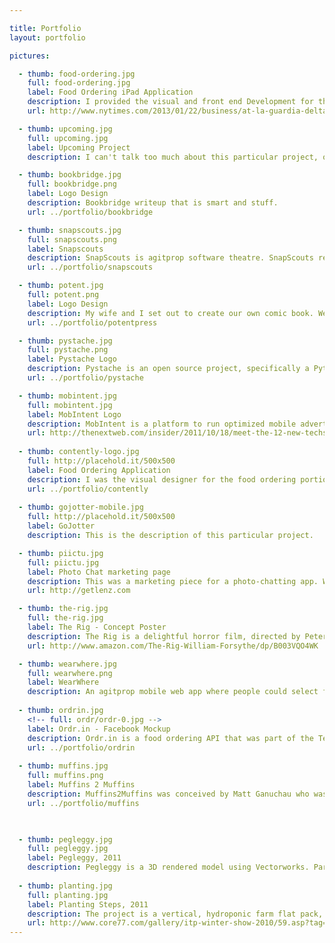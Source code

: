 ```yaml
---

title: Portfolio
layout: portfolio

pictures:

  - thumb: food-ordering.jpg
    full: food-ordering.jpg
    label: Food Ordering iPad Application
    description: I provided the visual and front end Development for the food ordering portion of a travel-based iPad application.  I will see if I am allowed to say anything further about it. 
    url: http://www.nytimes.com/2013/01/22/business/at-la-guardia-delta-uses-ipads-to-fill-the-wait-time.html

  - thumb: upcoming.jpg
    full: upcoming.jpg
    label: Upcoming Project
    description: I can't talk too much about this particular project, other than it is a redesign for a startup. Super interesting project with some smart people at the helm, so I'm excited to have it out in the wild. This is a preview.

  - thumb: bookbridge.jpg
    full: bookbridge.png
    label: Logo Design
    description: Bookbridge writeup that is smart and stuff.
    url: ../portfolio/bookbridge

  - thumb: snapscouts.jpg
    full: snapscouts.png
    label: Snapscouts
    description: SnapScouts is agitprop software theatre. SnapScouts received over 80,000 hits was mentioned in several blogs including Wired, LA Times, Reddit and Download Squad. The Android application and accompanying site lets you download the app to your Android phone. The app ultimately promotes kids spying on your neighborhood and parents. This is, of course, a terrible idea, but by creating awareness, it will hopefully promote privacy.
    url: ../portfolio/snapscouts

  - thumb: potent.jpg
    full: potent.png
    label: Logo Design
    description: My wife and I set out to create our own comic book. Well, every comic book needs it's own publisher.  We set out to create a logo that would showcase our wonderfully warped sensibilities.
    url: ../portfolio/potentpress

  - thumb: pystache.jpg
    full: pystache.png
    label: Pystache Logo
    description: Pystache is an open source project, specifically a Python implementation of the Mustache templating system. I respect the project, especially because the mascot simply had to be a python with a mustache. I designed the logo on spec and then pushed it to the Github account. I was fortunate enough to be approved. Technically it is a WIP. I plan to add better details to the back and modify some details.
    url: ../portfolio/pystache

  - thumb: mobintent.jpg
    full: mobintent.jpg
    label: MobIntent Logo
    description: MobIntent is a platform to run optimized mobile advertising campaigns. They needed a new logo to showcase their new brand. I designed the logo and gave an overview on how to best present their brand. Given the impressive qualities of their advertising platform, it felt like the &quot;James Bond&quot; of advertising platforms. Classy, sharp, a scalpel into the current mobile ad landscape. I believe their colors should match luxury brands and cars and designed their logo thusly.
    url: http://thenextweb.com/insider/2011/10/18/meet-the-12-new-techstars-companies-mayor-bloomberg-approved/
 
  - thumb: contently-logo.jpg
    full: http://placehold.it/500x500
    label: Food Ordering Application
    description: I was the visual designer for the food ordering portion of an iPad application. It's initial rollout was in LaGuardia Airport in New York and has since then been placed in 4 more airports.
    url: ../portfolio/contently
 
  - thumb: gojotter-mobile.jpg
    full: http://placehold.it/500x500
    label: GoJotter
    description: This is the description of this particular project.

  - thumb: piictu.jpg
    full: piictu.jpg
    label: Photo Chat marketing page
    description: This was a marketing piece for a photo-chatting app. When their competition closed up shop, we conceived of a marketing landing page to help people move from onto their product. It was ultimately not used, but it was an early foray into skeumorphic design. There are pieces I am especially proud of, such as the camera lens. Piictu is now working on something new - be sure to keep an eye out.
    url: http://getlenz.com

  - thumb: the-rig.jpg
    full: the-rig.jpg
    label: The Rig - Concept Poster
    description: The Rig is a delightful horror film, directed by Peter Atencio. During post-production, I was hired to work on poster concepts. Ultimately, they went with a different poster, but I was rather proud of this design. If you are into creature features, you should totally check it out!
    url: http://www.amazon.com/The-Rig-William-Forsythe/dp/B003VQO4WK

  - thumb: wearwhere.jpg
    full: wearwhere.png
    label: WearWhere
    description: An agitprop mobile web app where people could select from their favorite brands, only to discover the horrible working conditions of the workers of their favorite clothes. The hope is people who used the app would reconsider the value of their clothes if they knew the people making the shirts cannot afford the very shirts they make.
 
  - thumb: ordrin.jpg
    <!-- full: ordr/ordr-0.jpg -->
    label: Ordr.in - Facebook Mockup
    description: Ordr.in is a food ordering API that was part of the TechStars 2011 Summer Program. They needed a white-label Facebook application to give to their delivery partners throughout the US. I was brought in to brainstorm on the timeline of the product, then build out the vision, UI/UX, and finally the visual design. When we showed it to Facebook, they said it was, &quot;One of the best uses of the platform for commerce we've ever seen.&quot;
    url: ../portfolio/ordrin
  
  - thumb: muffins.jpg
    full: muffins.png
    label: Muffins 2 Muffins
    description: Muffins2Muffins was conceived by Matt Ganuchau who was lead developer and I provided development as well as the visual designer for the eventual Android application. It was eventually abandoned as the needs of grad school quickly took hold.
    url: ../portfolio/muffins


  
  - thumb: pegleggy.jpg
    full: pegleggy.jpg
    label: Pegleggy, 2011
    description: Pegleggy is a 3D rendered model using Vectorworks. Part of a larger world of characters, the wartorn Pegleggy is there to remind the group of the dangers of repeating history's mistakes. Designed with a pop surrealist aesthetic, Pegleggy was accepted into the ITP Spring Show 2011.
  
  - thumb: planting.jpg
    full: planting.jpg
    label: Planting Steps, 2011
    description: The project is a vertical, hydroponic farm flat pack, so anyone who can put together an Ikea bookshelf will be fully prepared to put together our farm. In short, it's Ikea meets Whole Foods.
    url: http://www.core77.com/gallery/itp-winter-show-2010/59.asp?tag=Designing%20Living%20Systems
---
```

